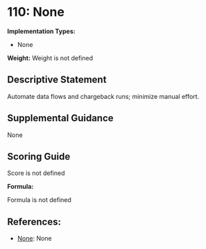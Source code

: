 # 110: None

**Implementation Types:**

- None

**Weight:** Weight is not defined

## Descriptive Statement

Automate data flows and chargeback runs; minimize manual effort.

## Supplemental Guidance

None

## Scoring Guide

Score is not defined

**Formula:**

Formula is not defined

## References:

- [None](None): None
